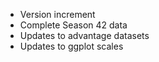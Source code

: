 * Version increment
* Complete Season 42 data
* Updates to advantage datasets
* Updates to ggplot scales
